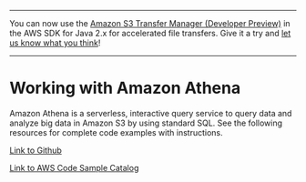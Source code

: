 --------

You can now use the [Amazon S3 Transfer Manager \(Developer Preview\)](https://bit.ly/2WQebiP) in the AWS SDK for Java 2\.x for accelerated file transfers\. Give it a try and [let us know what you think](https://bit.ly/3zT1YYM)\!

--------

# Working with Amazon Athena<a name="examples-athena"></a>

 Amazon Athena is a serverless, interactive query service to query data and analyze big data in Amazon S3 by using standard SQL\. See the following resources for complete code examples with instructions\.

 [Link to Github](https://github.com/awsdocs/aws-doc-sdk-examples/tree/master/javav2/example_code/athena) 

 [Link to AWS Code Sample Catalog](http://docs.aws.amazon.com/code-samples/latest/catalog/code-catalog-javav2-example_code-athena.html) 